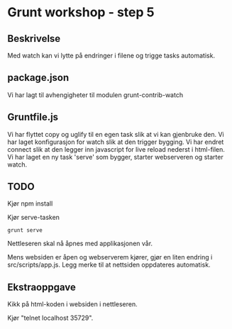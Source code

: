 # Grunt workshop - step 5

## Beskrivelse

Med watch kan vi lytte på endringer i filene og trigge tasks automatisk.

## package.json
Vi har lagt til avhengigheter til modulen grunt-contrib-watch

## Gruntfile.js
Vi har flyttet copy og uglify til en egen task slik at vi kan gjenbruke den.
Vi har laget konfigurasjon for watch slik at den trigger bygging.
Vi har endret connect slik at den legger inn javascript for live reload nederst i html-filen.
Vi har laget en ny task 'serve' som bygger, starter webserveren og starter watch.

## TODO

Kjør npm install

Kjør serve-tasken

	grunt serve

Nettleseren skal nå åpnes med applikasjonen vår.

Mens websiden er åpen og webserverem kjører, gjør en liten endring i src/scripts/app.js. Legg merke til at nettsiden oppdateres automatisk.

## Ekstraoppgave

Kikk på html-koden i websiden i nettleseren.

Kjør "telnet localhost 35729".

